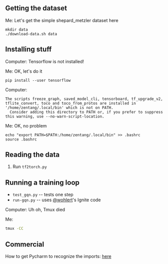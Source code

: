 
## Getting the dataset

Me: Let's get the simple shepard_metzler dataset here
```
mkdir data
./download-data.sh data
```

## Installing stuff

Computer: Tensorflow is not installed!

Me: OK, let's do it
```
pip install --user tensorflow
```

Computer:
```
The scripts freeze_graph, saved_model_cli, tensorboard, tf_upgrade_v2, tflite_convert, toco and toco_from_protos are installed in '/home/zentang/.local/bin' which is not on PATH.
  Consider adding this directory to PATH or, if you prefer to suppress this warning, use --no-warn-script-location.
```

Me: OK, no problem
```
echo "export PATH=$PATH:/home/zentang/.local/bin" >> .bashrc
source .bashrc
```

## Reading the data

1. Run `tf2torch.py`

## Running a training loop

- `test_gqn.py` -- tests one step
- `run-gqn.py` -- uses [@wohlert](https://github.com/wohlert/generative-query-network-pytorch)'s Ignite code

Computer: Uh oh, Tmux died

Me: 
```bash
tmux -CC
```

## Commercial

How to get Pycharm to recognize the imports:
[here](https://stackoverflow.com/questions/21236824/unresolved-reference-issue-in-pycharm)

